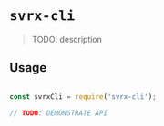 # `svrx-cli`

> TODO: description

## Usage

```js

const svrxCli = require('svrx-cli');

// TODO: DEMONSTRATE API
```


## 